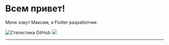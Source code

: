 # Всем привет!

Меня зовут Максим, я Flutter разработчик.

![Статистика GitHub](https://github-readme-stats.vercel.app/api?username=MipzZz&show_icons=true&theme=radical)
![](https://github-readme-streak-stats-eight.vercel.app/?user=MipzZz&theme=merko)

---
